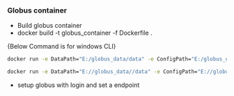### Globus container
- Build globus container
- docker build -t globus_container -f Dockerfile .

{Below Command is for windows CLI}
```bash
docker run -e DataPath="E:/globus_data/data" -e ConfigPath="E:/globus_data/config" -v "E:/globus_data/config:/home/gridftp/globus_config" -v "E:/globus_data/data:/home/gridftp/data" -it globus
```
```bash
docker run -e DataPath="E://globus_data//data" -e ConfigPath="E://globus_data//config" -v "E://globus_data//config:/home/gridftp/globus_config" -v "E://globus_data//data:/home/gridftp/data" -e START_GLOBUS="true" -it globus
```
- setup globus with login and set a endpoint

